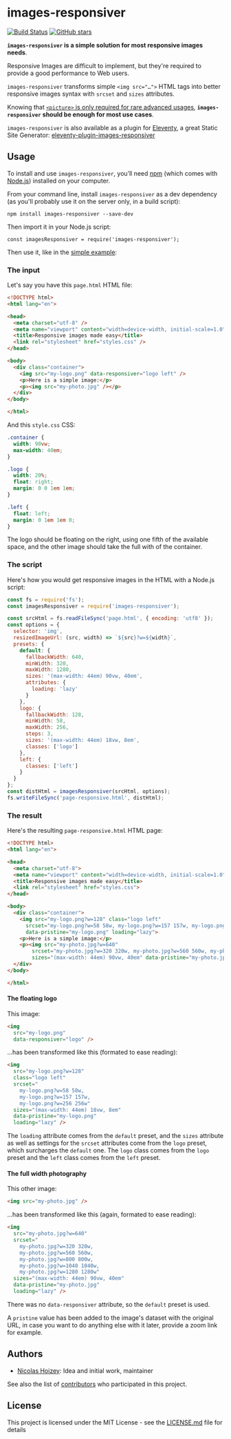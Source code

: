 # images-responsiver

[![Build Status](https://travis-ci.org/nhoizey/images-responsiver.svg?branch=master)](https://travis-ci.org/nhoizey/images-responsiver)
[![GitHub stars](https://img.shields.io/github/stars/nhoizey/images-responsiver.svg?style=social)](https://github.com/nhoizey/images-responsiver/stargazers)

**`images-responsiver` is a simple solution for most responsive images needs**.

Responsive Images are difficult to implement, but they're required to provide a good performance to Web users.

`images-responsiver` transforms simple `<img src="…">` HTML tags into better responsive images syntax with `srcset` and `sizes` attributes.

Knowing that [`<picture>` is only required for rare advanced usages](https://cloudfour.com/thinks/dont-use-picture-most-of-the-time/), **`images-responsiver` should be enough for most use cases**.

`images-responsiver` is also available as a plugin for [Eleventy](https://www.11ty.dev/), a great Static Site Generator: [eleventy-plugin-images-responsiver](https://github.com/nhoizey/eleventy-plugin-images-responsiver)

## Usage

To install and use `images-responsiver`, you’ll need [npm](http://npmjs.com) (which comes with [Node.js](https://nodejs.org/en/download/)) installed on your computer.

From your command line, install `images-responsiver` as a dev dependency (as you'll probably use it on the server only, in a build script):

```
npm install images-responsiver --save-dev
```

Then import it in your Node.js script:

```
const imagesResponsiver = require('images-responsiver');
```

Then use it, like in the [simple example](./examples/01_simple/):

### The input

Let's say you have this `page.html` HTML file:

```html
<!DOCTYPE html>
<html lang="en">

<head>
  <meta charset="utf-8" />
  <meta name="viewport" content="width=device-width, initial-scale=1.0" />
  <title>Responsive images made easy</title>
  <link rel="stylesheet" href="styles.css" />
</head>

<body>
  <div class="container">
    <img src="my-logo.png" data-responsiver="logo left" />
    <p>Here is a simple image:</p>
    <p><img src="my-photo.jpg" /></p>
  </div>
</body>

</html>
```

And this `style.css` CSS:

```css
.container {
  width: 90vw;
  max-width: 40em;
}

.logo {
  width: 20%;
  float: right;
  margin: 0 0 1em 1em;
}

.left {
  float: left;
  margin: 0 1em 1em 0;
}
```

The logo should be floating on the right, using one fifth of the available space, and the other image should take the full with of the container.

### The script

Here's how you would get responsive images in the HTML with a Node.js script:

```javascript
const fs = require('fs');
const imagesResponsiver = require('images-responsiver');

const srcHtml = fs.readFileSync('page.html', { encoding: 'utf8' });
const options = {
  selector: 'img',
  resizedImageUrl: (src, width) => `${src}?w=${width}`,
  presets: {
    default: {
      fallbackWidth: 640,
      minWidth: 320,
      maxWidth: 1280,
      sizes: '(max-width: 44em) 90vw, 40em',
      attributes: {
        loading: 'lazy'
      }
    },
    logo: {
      fallbackWidth: 128,
      minWidth: 58,
      maxWidth: 256,
      steps: 3,
      sizes: '(max-width: 44em) 18vw, 8em',
      classes: ['logo']
    },
    left: {
      classes: ['left']
    }
  }
};
const distHtml = imagesResponsiver(srcHtml, options);
fs.writeFileSync('page-responsive.html', distHtml);
```

### The result

Here's the resulting `page-responsive.html` HTML page:

```html
<!DOCTYPE html>
<html lang="en">

<head>
  <meta charset="utf-8">
  <meta name="viewport" content="width=device-width, initial-scale=1.0">
  <title>Responsive images made easy</title>
  <link rel="stylesheet" href="styles.css">
</head>

<body>
  <div class="container">
    <img src="my-logo.png?w=128" class="logo left"
      srcset="my-logo.png?w=58 58w, my-logo.png?w=157 157w, my-logo.png?w=256 256w" sizes="(max-width: 44em) 18vw, 8em"
      data-pristine="my-logo.png" loading="lazy">
    <p>Here is a simple image:</p>
    <p><img src="my-photo.jpg?w=640"
        srcset="my-photo.jpg?w=320 320w, my-photo.jpg?w=560 560w, my-photo.jpg?w=800 800w, my-photo.jpg?w=1040 1040w, my-photo.jpg?w=1280 1280w"
        sizes="(max-width: 44em) 90vw, 40em" data-pristine="my-photo.jpg" loading="lazy"></p>
  </div>
</body>

</html>
```

#### The floating logo

This image:

```html
<img
  src="my-logo.png"
  data-responsiver="logo" />
```

…has been transformed like this (formated to ease reading):

```html
<img
  src="my-logo.png?w=128"
  class="logo left"
  srcset="
    my-logo.png?w=58 58w,
    my-logo.png?w=157 157w,
    my-logo.png?w=256 256w"
  sizes="(max-width: 44em) 18vw, 8em"
  data-pristine="my-logo.png"
  loading="lazy" />
```

The `loading` attribute comes from the `default` preset, and the `sizes` attribute as well as settings for the `srcset` attributes come from the `logo` preset, which surcharges the `default` one. The `logo` class comes from the `logo` preset and the `left` class comes from the `left` preset.

#### The full width photography

This other image:

```html
<img src="my-photo.jpg" />
```

…has been transformed like this (again, formated to ease reading):

```html
<img
  src="my-photo.jpg?w=640"
  srcset="
    my-photo.jpg?w=320 320w,
    my-photo.jpg?w=560 560w,
    my-photo.jpg?w=800 800w,
    my-photo.jpg?w=1040 1040w,
    my-photo.jpg?w=1280 1280w"
  sizes="(max-width: 44em) 90vw, 40em"
  data-pristine="my-photo.jpg"
  loading="lazy" />
```

There was no `data-responsiver` attribute, so the `default` preset is used.

A `pristine` value has been added to the image's dataset with the original URL, in case you want to do anything else with it later, provide a zoom link for example.

## Authors

- [Nicolas Hoizey](https://github.com/nhoizey): Idea and initial work, maintainer

See also the list of [contributors](https://github.com/nhoizey/images-responsiver/contributors) who participated in this project.

## License

This project is licensed under the MIT License - see the [LICENSE.md](LICENSE.md) file for details
